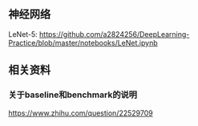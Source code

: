 ## 神经网络
LeNet-5: https://github.com/a2824256/DeepLearning-Practice/blob/master/notebooks/LeNet.ipynb

## 相关资料
### 关于baseline和benchmark的说明
https://www.zhihu.com/question/22529709